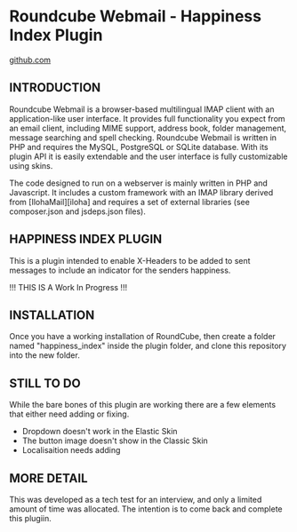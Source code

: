 Roundcube Webmail - Happiness Index Plugin
==========================================
[github.com](https://github.com/Chris-Wray1/roundcube_happiness_index)


INTRODUCTION
------------
Roundcube Webmail is a browser-based multilingual IMAP client with an
application-like user interface. It provides full functionality you expect
from an email client, including MIME support, address book, folder management,
message searching and spell checking. Roundcube Webmail is written in PHP and
requires the MySQL, PostgreSQL or SQLite database. With its plugin API it is
easily extendable and the user interface is fully customizable using skins.

The code designed to run on a webserver is mainly written in PHP and Javascript.
It includes a custom framework with an IMAP library derived from [IlohaMail][iloha]
and requires a set of external libraries (see composer.json and jsdeps.json files).


HAPPINESS INDEX PLUGIN
----------------------
This is a plugin intended to enable X-Headers to be added to sent messages to 
include an indicator for the senders happiness.

!!! THIS IS A Work In Progress !!!

INSTALLATION
------------
Once you have a working installation of RoundCube, then create a folder named 
"happiness_index" inside the plugin folder, and clone this repository into 
the new folder.

STILL TO DO
------------
While the bare bones of this plugin are working there are a few elements that 
either need adding or fixing.

- Dropdown doesn't work in the Elastic Skin
- The button image doesn't show in the Classic Skin
- Localisaition needs adding

MORE DETAIL
-----------
This was developed as a tech test for an interview, and only a limited amount of 
time was allocated.  The intention is to come back and complete this plugiin.
